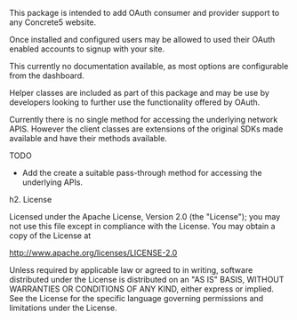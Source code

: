 This package is intended to add OAuth consumer and provider support to any Concrete5 website.

Once installed and configured users may be allowed to used their OAuth enabled accounts
to signup with your site.

This currently no documentation available, as most options are configurable from the dashboard.

Helper classes are included as part of this package and may be use by developers 
looking to further use the functionality offered by OAuth.

Currently there is no single method for accessing the underlying network APIS. However the client
classes are extensions of the original SDKs made available and have their methods available.

TODO
* Add the create a suitable pass-through method for accessing the underlying APIs.

h2. License

Licensed under the Apache License, Version 2.0 (the "License");
you may not use this file except in compliance with the License.
You may obtain a copy of the License at

http://www.apache.org/licenses/LICENSE-2.0

Unless required by applicable law or agreed to in writing, software
distributed under the License is distributed on an "AS IS" BASIS,
WITHOUT WARRANTIES OR CONDITIONS OF ANY KIND, either express or implied.
See the License for the specific language governing permissions and
limitations under the License.
